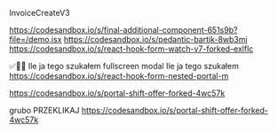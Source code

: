 


InvoiceCreateV3


https://codesandbox.io/s/final-additional-component-651s9b?file=/demo.jsx
https://codesandbox.io/s/pedantic-bartik-8wb3mj
https://codesandbox.io/s/react-hook-form-watch-v7-forked-exlflc


✅🚀🔰 Ile ja tego szukałem 
fullscreen modal 
Ile ja tego szukałem 
https://codesandbox.io/s/react-hook-form-nested-portal-m 

https://codesandbox.io/s/portal-shift-offer-forked-4wc57k


grubo PRZEKLIKAJ 
https://codesandbox.io/s/portal-shift-offer-forked-4wc57k